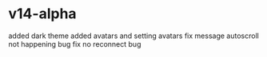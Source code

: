 # v14-alpha
added dark theme
added avatars and setting avatars
fix message autoscroll not happening bug
fix no reconnect bug
